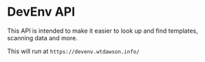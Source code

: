 # DevEnv API
This API is intended to make it easier to look up and find templates, scanning data and more.

This will run at `https://devenv.wtdawson.info/`